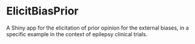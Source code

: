 # ElicitBiasPrior
A Shiny app for the elicitation of prior opinion for the external biases, in a specific example in the context of epilepsy clinical trials.
